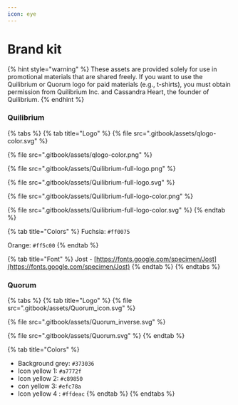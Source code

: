 ```yaml
---
icon: eye
---
```


# Brand kit

{% hint style="warning" %}
These assets are provided solely for use in promotional materials that are shared freely. If you want to use the Quilibrium or Quorum logo for paid materials (e.g., t-shirts), you must obtain permission from Quilibrium Inc. and Cassandra Heart, the founder of Quilibrium.
{% endhint %}

### Quilibrium

{% tabs %}
{% tab title="Logo" %}
{% file src=".gitbook/assets/qlogo-color.svg" %}

{% file src=".gitbook/assets/qlogo-color.png" %}

{% file src=".gitbook/assets/Quilibrium-full-logo.png" %}

{% file src=".gitbook/assets/Quilibrium-full-logo.svg" %}

{% file src=".gitbook/assets/Quilibrium-full-logo-color.png" %}

{% file src=".gitbook/assets/Quilibrium-full-logo-color.svg" %}
{% endtab %}

{% tab title="Colors" %}
Fuchsia: `#ff0075`

Orange: `#ff5c00`
{% endtab %}

{% tab title="Font" %}
Jost - [https://fonts.google.com/specimen/Jost](https://fonts.google.com/specimen/Jost)
{% endtab %}
{% endtabs %}

### Quorum

{% tabs %}
{% tab title="Logo" %}
{% file src=".gitbook/assets/Quorum_icon.svg" %}

{% file src=".gitbook/assets/Quorum_inverse.svg" %}

{% file src=".gitbook/assets/Quorum.svg" %}
{% endtab %}

{% tab title="Colors" %}
* Background grey: `#373036`
* &#x20;Icon yellow 1: `#a7772f`
* &#x20;Icon yellow 2: `#c89850`
* &#x20;con yellow 3: `#efc78a`
* Icon yellow 4 : `#ffdeac`
{% endtab %}
{% endtabs %}





